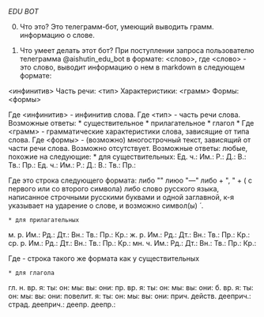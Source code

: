 ﻿*EDU BOT*

0. Что это?
Это телеграмм-бот, умеющий выводить грамм. информацию о слове.

1. Что умеет делать этот бот?
При поступлении запроса пользователю телеграмма @aishutin_edu_bot в формате: <слово>, где <слово> - это слово, выводит информацию о нем в markdown в следующем формате:

<инфинитив>
Часть речи: <тип>
Характеристики: <грамм>
Формы: <формы>

Где <инфинитив> - инфинитив слова.
Где <тип> - часть речи слова. Возможные ответы:
	* существительное
	* прилагательное
	* глагол
	* 
Где <грамм> - грамматические характеристики слова, зависящие от типа слова.
Где <формы> - (возможно) многострочный текст, зависящий от части речи слова. Возможно отсутствует.
Возможные ответы: любые, похожие на следующие:
	* для существительных:
Ед. ч.:
    Им.: <word>
    Р.: <word>
    Д.: <word>
    В.: <word>
    Тв.: <word>
    Пр.: <word>
Ед. ч.:
    Им.: <word>
    Р.: <word>
    Д.: <word>
    В.: <word>
    Тв.: <word>
    Пр.: <word>

Где <word> это строка следующего формата:
либо ""
лиюо "—"
либо <word> + ", " + (<word> с первого или со второго символа)
либо слово русского языка, написанное строчными русскими буквами и одной заглавной, к-я указывает на ударение о слове, и возможно символ(ы) ́ .  

	* для прилагательных
м. р.
    Им.: <word>
    Рд.: <word>
    Дт.: <word>
    Вн.: <word>
    Тв.: <word>
    Пр.: <word>
    Кр.: <word>
ж. р.
    Им.: <word>
    Рд.: <word>
    Дт.: <word>
    Вн.: <word>
    Тв.: <word>
    Пр.: <word>
    Кр.: <word>
ср. р.
    Им.: <word>
    Рд.: <word>
    Дт.: <word>
    Вн.: <word>
    Тв.: <word>
    Пр.: <word>
    Кр.: <word>
мн. ч.
    Им.: <word>
    Рд.: <word>
    Дт.: <word>
    Вн.: <word>
    Тв.: <word>
    Пр.: <word>
    Кр.: <word>

Где <word> - строка такого же формата как <word> у существительных

	* для глагола
гл.
    н. вр.
        я: <word>
        ты: <word>
        он: <word>
        мы: <word>
        вы: <word>
        они: <word>
    пр. вр.
        я: <word>
        ты: <word>
        он: <word>
        мы: <word>
        вы: <word>
        они: <word>
    б. вр.
        я: <word>
        ты: <word>
        он: <word>
        мы: <word>
        вы: <word>
        они: <word>
    повелит.
        я: <word>
        ты: <word>
        он: <word>
        мы: <word>
        вы: <word>
        они: <word>
прич.
    действ. дееприч.: <word>
    страд. дееприч.: <word>
деепр.
    деепр.: <word>

